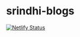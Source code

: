 # srindhi-blogs

[![Netlify Status](https://api.netlify.com/api/v1/badges/966c150c-c15d-429a-a6b7-3f680ba6ec07/deploy-status)](https://app.netlify.com/sites/srinidhi-blogs/deploys)
